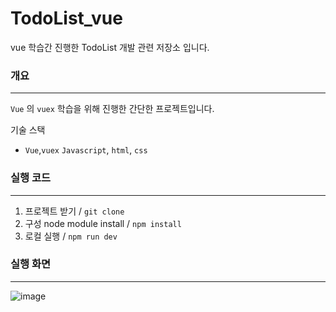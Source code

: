 # TodoList_vue

vue 학습간 진행한 TodoList 개발 관련 저장소 입니다.

### 개요

---

`Vue` 의 `vuex` 학습을 위해 진행한 간단한 프로젝트입니다.

기술 스택

- `Vue`,`vuex` `Javascript`, `html`, `css`

### 실행 코드

---

1. 프로젝트 받기 / `git clone`
2. 구성 node module install / `npm install`
3. 로컬 실행 / `npm run dev`

### 실행 화면

---

![image](https://user-images.githubusercontent.com/56063287/174201148-8f8d4bc1-0414-41ea-8ad1-985fe801916d.png)
